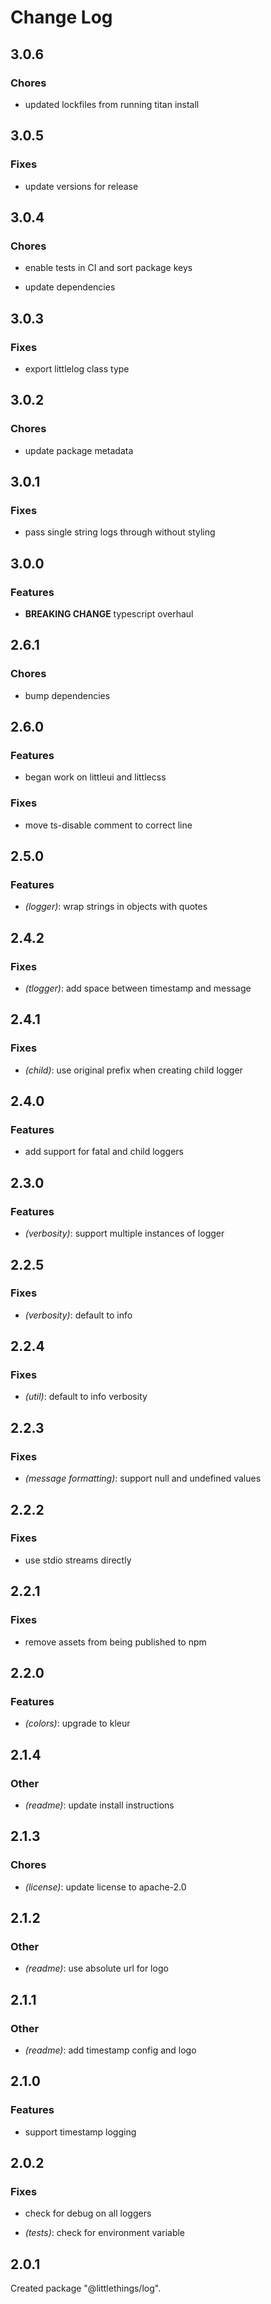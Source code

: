 # Change Log

## 3.0.6

### Chores

- updated lockfiles from running titan install

## 3.0.5

### Fixes

-   update versions for release

## 3.0.4

### Chores

-   enable tests in CI and sort package keys

-   update dependencies

## 3.0.3

### Fixes

-   export littlelog class type

## 3.0.2

### Chores

-   update package metadata

## 3.0.1

### Fixes

-   pass single string logs through without styling

## 3.0.0

### Features

-   **BREAKING CHANGE** typescript overhaul

## 2.6.1

### Chores

-   bump dependencies

## 2.6.0

### Features

-   began work on littleui and littlecss

### Fixes

-   move ts-disable comment to correct line

## 2.5.0

### Features

-   _(logger)_: wrap strings in objects with quotes

## 2.4.2

### Fixes

-   _(tlogger)_: add space between timestamp and message

## 2.4.1

### Fixes

-   _(child)_: use original prefix when creating child logger

## 2.4.0

### Features

-   add support for fatal and child loggers

## 2.3.0

### Features

-   _(verbosity)_: support multiple instances of logger

## 2.2.5

### Fixes

-   _(verbosity)_: default to info

## 2.2.4

### Fixes

-   _(util)_: default to info verbosity

## 2.2.3

### Fixes

-   _(message formatting)_: support null and undefined values

## 2.2.2

### Fixes

-   use stdio streams directly

## 2.2.1

### Fixes

-   remove assets from being published to npm

## 2.2.0

### Features

-   _(colors)_: upgrade to kleur

## 2.1.4

### Other

-   _(readme)_: update install instructions

## 2.1.3

### Chores

-   _(license)_: update license to apache-2.0

## 2.1.2

### Other

-   _(readme)_: use absolute url for logo

## 2.1.1

### Other

-   _(readme)_: add timestamp config and logo

## 2.1.0

### Features

-   support timestamp logging

## 2.0.2

### Fixes

-   check for debug on all loggers

-   _(tests)_: check for environment variable

## 2.0.1

Created package "@littlethings/log".
